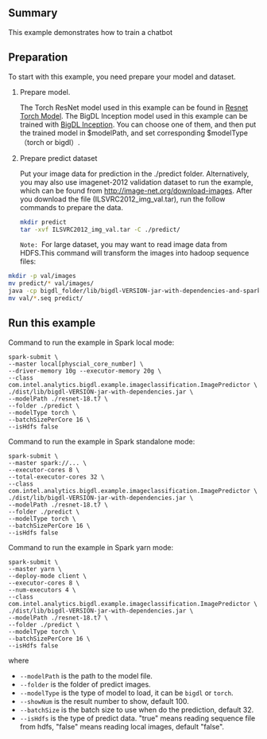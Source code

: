 ## Summary
This example demonstrates how to train a chatbot

## Preparation

To start with this example, you need prepare your model and dataset.

1. Prepare model.

    The Torch ResNet model used in this example can be found in [Resnet Torch Model](https://github.com/facebook/fb.resnet.torch/tree/master/pretrained).
    The BigDL Inception model used in this example can be trained with [BigDL Inception](https://github.com/intel-analytics/BigDL/tree/master/spark/dl/src/main/scala/com/intel/analytics/bigdl/models/inception).
    You can choose one of them, and then put the trained model in $modelPath, and set corresponding $modelType（torch or bigdl）.
   
2. Prepare predict dataset

    Put your image data for prediction in the ./predict folder. Alternatively, you may also use imagenet-2012 validation dataset to run the example, which can be found from <http://image-net.org/download-images>. After you download the file (ILSVRC2012_img_val.tar), run the follow commands to prepare the data.
    
    ```bash
    mkdir predict
    tar -xvf ILSVRC2012_img_val.tar -C ./predict/
    ```
  
  
     <code>Note: </code>For large dataset, you may want to read image data from HDFS.This command will transform the images into hadoop sequence files:

```bash
mkdir -p val/images
mv predict/* val/images/
java -cp bigdl_folder/lib/bigdl-VERSION-jar-with-dependencies-and-spark.jar com.intel.analytics.bigdl.models.utils.ImageNetSeqFileGenerator -f ./ --validationOnly --hasName
mv val/*.seq predict/
```

  
## Run this example

Command to run the example in Spark local mode:
```
spark-submit \
--master local[physcial_core_number] \
--driver-memory 10g --executor-memory 20g \
--class com.intel.analytics.bigdl.example.imageclassification.ImagePredictor \
./dist/lib/bigdl-VERSION-jar-with-dependencies.jar \
--modelPath ./resnet-18.t7 \
--folder ./predict \
--modelType torch \
--batchSizePerCore 16 \
--isHdfs false
```
Command to run the example in Spark standalone mode:
```
spark-submit \
--master spark://... \
--executor-cores 8 \
--total-executor-cores 32 \
--class com.intel.analytics.bigdl.example.imageclassification.ImagePredictor \
./dist/lib/bigdl-VERSION-jar-with-dependencies.jar \
--modelPath ./resnet-18.t7 \
--folder ./predict \
--modelType torch \
--batchSizePerCore 16 \
--isHdfs false
```
Command to run the example in Spark yarn mode:
```
spark-submit \
--master yarn \
--deploy-mode client \
--executor-cores 8 \
--num-executors 4 \
--class com.intel.analytics.bigdl.example.imageclassification.ImagePredictor \
./dist/lib/bigdl-VERSION-jar-with-dependencies.jar \
--modelPath ./resnet-18.t7 \
--folder ./predict \
--modelType torch \
--batchSizePerCore 16 \
--isHdfs false
```
where 

* ```--modelPath``` is the path to the model file.
* ```--folder``` is the folder of predict images.
* ```--modelType``` is the type of model to load, it can be ```bigdl``` or ```torch```.
* ```--showNum``` is the result number to show, default 100.
* ```--batchSize``` is the batch size to use when do the prediction, default 32.
* ```--isHdfs``` is the type of predict data. "true" means reading sequence file from hdfs, "false" means reading local images, default "false". 
